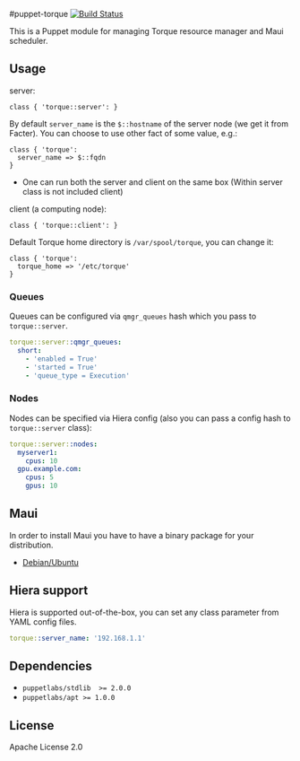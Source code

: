 #puppet-torque
[![Build Status](https://travis-ci.org/deric/puppet-torque.png?branch=master)](https://travis-ci.org/deric/puppet-torque)

This is a Puppet module for managing Torque resource manager and Maui scheduler.

## Usage

server:
```puppet
class { 'torque::server': }
```
By default `server_name` is the `$::hostname` of the server node (we get it from Facter). You can choose to use other fact of some value, e.g.:

```puppet
class { 'torque':
  server_name => $::fqdn
}
```

  * One can run both the server and client on the same box (Within server class is not included client)

client (a computing node):

```puppet
class { 'torque::client': }
```

Default Torque home directory is `/var/spool/torque`, you can change it:

```puppet
class { 'torque':
  torque_home => '/etc/torque'
}
```


### Queues

Queues can be configured via `qmgr_queues` hash which you pass to `torque::server`.

```yaml
torque::server::qmgr_queues:
  short:
    - 'enabled = True'
    - 'started = True'
    - 'queue_type = Execution'
```


### Nodes

Nodes can be specified via Hiera config (also you can pass a config hash to `torque::server` class):

```yaml
torque::server::nodes:
  myserver1:
    cpus: 10
  gpu.example.com:
    cpus: 5
    gpus: 10
```

## Maui

In order to install Maui you have to have a binary package for your distribution.

 * [Debian/Ubuntu](https://github.com/deric/maui-deb-packaging)


## Hiera support

Hiera is supported out-of-the-box, you can set any class parameter from YAML config files.

```yaml
torque::server_name: '192.168.1.1'
```
## Dependencies

  * `puppetlabs/stdlib  >= 2.0.0`
  * `puppetlabs/apt >= 1.0.0`

## License

Apache License 2.0
